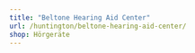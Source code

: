 ```yaml
---
title: "Beltone Hearing Aid Center"
url: /huntington/beltone-hearing-aid-center/
shop: Hörgeräte
---
```

